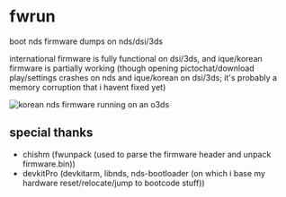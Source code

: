 # fwrun

boot nds firmware dumps on nds/dsi/3ds

international firmware is fully functional on dsi/3ds, and ique/korean firmware is partially working (though opening pictochat/download play/settings crashes on nds and ique/korean on dsi/3ds; it's probably a memory corruption that i havent fixed yet)

![korean nds firmware running on an o3ds](https://raw.githubusercontent.com/noceb0/fwrun/master/repo/k_3ds.jpg)


## special thanks

- chishm (fwunpack (used to parse the firmware header and unpack firmware.bin))
- devkitPro (devkitarm, libnds, nds-bootloader (on which i base my hardware reset/relocate/jump to bootcode stuff))